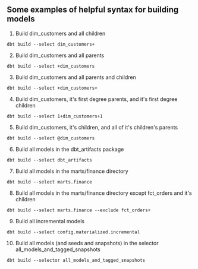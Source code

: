 ## Some examples of helpful syntax for building models

1. Build dim_customers and all children

```
dbt build --select dim_customers+
```

2. Build dim_customers and all parents

```
dbt build --select +dim_customers
```

3. Build dim_customers and all parents and children

```
dbt build --select +dim_customers+
```

4. Build dim_customers, it's first degree parents, and it's first degree children

```
dbt build --select 1+dim_customers+1
```

5. Build dim_customers, it's children, and all of it's children's parents

```
dbt build --select @dim_customers
```

6. Build all models in the dbt_artifacts package

```
dbt build --select dbt_artifacts
```

7. Build all models in the marts/finance directory

```
dbt build --select marts.finance
```

8. Build all models in the marts/finance directory except fct_orders and it's children

```
dbt build --select marts.finance --exclude fct_orders+
```

9. Build all incremental models

```
dbt build --select config.materialized.incremental
```

10. Build all models (and seeds and snapshots) in the selector all_models_and_tagged_snapshots

```
dbt build --selector all_models_and_tagged_snapshots
```
